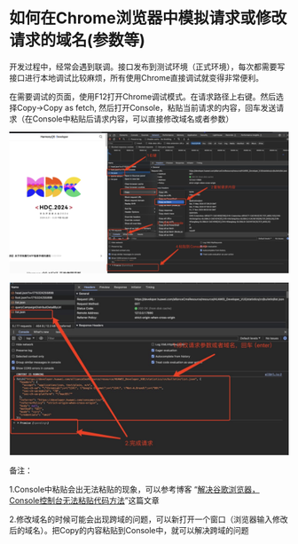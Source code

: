 # 如何在Chrome浏览器中模拟请求或修改请求的域名(参数等)

开发过程中，经常会遇到联调。接口发布到测试环境（正式环境），每次都需要写接口进行本地调试比较麻烦，所有使用Chrome直接调试就变得非常便利。


在需要调试的页面，使用F12打开Chrome调试模式。在请求路径上右键。然后选择Copy->Copy as fetch, 然后打开Console，粘贴当前请求的内容，回车发送请求（在Console中粘贴后请求内容，可以直接修改域名或者参数）


![ios setting](../source/20240511_other_001.jpg)


![ios setting](../source/20240511_other_002.jpg)


备注：

1.Console中粘贴会出无法粘贴的现象，可以参考博客 “[解决谷歌浏览器，Console控制台无法粘贴代码方法](https://skyerkj.com/blog/other/2024051132132102.html)”这篇文章

2.修改域名的时候可能会出现跨域的问题，可以新打开一个窗口（浏览器输入修改后的域名）。把Copy的内容粘贴到Console中，就可以解决跨域的问题

